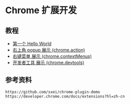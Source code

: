 # Chrome 扩展开发

## 教程

* [第一个 Hello World](./demo1/Readme.md)   
* [右上角 popup 展示 (chrome.action)](./demo2/Readme.md)   
* [右键菜单 展示 (chrome.contextMenus)](./demo3/Readme.md)   
* [开发者工具 展示 (chrome.devtools)](./demo4/Readme.md)   

## 参考资料
```
https://github.com/sxei/chrome-plugin-demo
https://developer.chrome.com/docs/extensions?hl=zh-cn
```